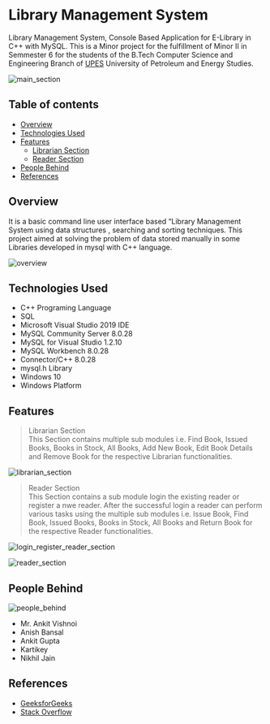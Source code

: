# Library Management System

Library Management System, Console Based Application for E-Library in C++ with MySQL. This is a Minor project for the fulfillment of Minor II in Semmester 6 for the students of the B.Tech Computer Science and Engineering Branch of [UPES](https://www.upes.ac.in) University of Petroleum and Energy Studies.

![main_section](https://user-images.githubusercontent.com/46749964/150650965-b89bab4b-e011-46bf-8dd5-fe28c102642b.png)

## Table of contents

- [Overview](#overview)
- [Technologies Used](#technologies_used)
- [Features](#features)
    - [Librarian Section](#librarian_section)
    - [Reader Section](#reader_section)
- [People Behind](#people_behind)
- [References](#references)

## Overview <a name='overview'></a>

It is a basic command line user interface based “Library Management System using data structures , searching and sorting techniques. This project aimed at solving the problem of data stored manually in some Libraries developed in mysql with C++ language.

![overview](https://user-images.githubusercontent.com/46749964/150651134-b8dd296a-df2d-45a3-826a-8e34d14b90e6.png)

## Technologies Used <a name='technologies_used'></a>

* C++ Programing Language
* SQL
* Microsoft Visual Studio 2019 IDE
* MySQL Community Server 8.0.28
* MySQL for Visual Studio 1.2.10
* MySQL Workbench 8.0.28
* Connector/C++ 8.0.28
* mysql.h Library
* Windows 10
* Windows Platform

## Features <a name='features'></a>

> Librarian Section <a name='librarian_section'></a><br>
This Section contains multiple sub modules i.e. Find Book, Issued Books, Books in Stock, All Books, Add New Book, Edit Book Details and Remove Book for the respective Librarian functionalities.

![librarian_section](https://user-images.githubusercontent.com/46749964/150651708-250cd8aa-0b46-497d-8a8b-4e0aa3b2a16f.png)

> Reader Section <a name='reader_section'></a><br>
This Section contains a sub module login the existing reader or register a nwe reader. After the successful login a reader can perform various tasks using the multiple sub modules i.e. Issue Book, Find Book, Issued Books, Books in Stock, All Books and Return Book for the respective Reader functionalities.

![login_register_reader_section](https://user-images.githubusercontent.com/46749964/150650611-f1843c7e-16e7-4387-991d-b44ac3d80c7c.png)

![reader_section](https://user-images.githubusercontent.com/46749964/150652038-67e5e254-c033-45d7-9652-826a269485bd.png)

## People Behind <a name='people_behind'></a>

![people_behind](https://user-images.githubusercontent.com/46749964/150652225-af274b12-3f70-447a-9681-af0403bc6976.png)

* Mr. Ankit Vishnoi
* Anish Bansal
* Ankit Gupta
* Kartikey
* Nikhil Jain

## References <a name='references'></a>

* [GeeksforGeeks](https://www.geeksforgeeks.org/)
* [Stack Overflow](https://stackoverflow.com/)



